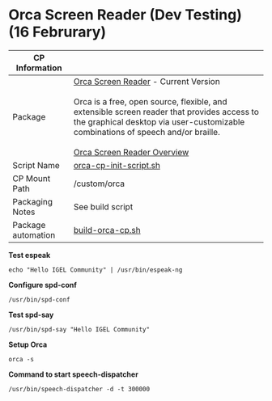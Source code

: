 # Orca Screen Reader (Dev Testing) (16 Februrary)

|  CP Information |            |
|--------------------|------------|
| Package | [Orca Screen Reader](https://wiki.gnome.org/action/show/Projects/Orca?action=show&redirect=Orca) - Current Version <br /><br /> Orca is a free, open source, flexible, and extensible screen reader that provides access to the graphical desktop via user-customizable combinations of speech and/or braille. <br /><br /> [Orca Screen Reader Overview](https://techblog.wikimedia.org/2020/07/02/an-orca-screen-reader-tutorial/) |
| Script Name | [orca-cp-init-script.sh](orca-cp-init-script.sh) |
| CP Mount Path | /custom/orca |
| Packaging Notes | See build script |
| Package automation | [build-orca-cp.sh](build/build-orca-cp.sh) |

**Test espeak**

```{test espeak}
echo "Hello IGEL Community" | /usr/bin/espeak-ng
  ```

**Configure spd-conf**  

```{configure spd-conf}
/usr/bin/spd-conf
  ```

**Test spd-say**

```{test spd-say}  
/usr/bin/spd-say "Hello IGEL Community"
  ```

**Setup Orca**

```{setup orca}  
orca -s
  ```

**Command to start speech-dispatcher**

```{start}
/usr/bin/speech-dispatcher -d -t 300000
  ```
